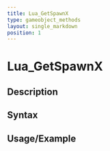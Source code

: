 ```yaml
---
title: Lua_GetSpawnX
type: gameobject_methods
layout: single_markdown
position: 1
---
```


# Lua_GetSpawnX

## Description

## Syntax

## Usage/Example


